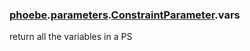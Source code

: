 ### [phoebe](phoebe.md).[parameters](phoebe.parameters.md).[ConstraintParameter](phoebe.parameters.ConstraintParameter.md).vars



return all the variables in a PS

